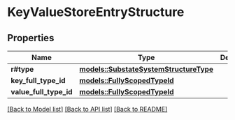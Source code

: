 # KeyValueStoreEntryStructure

## Properties

Name | Type | Description | Notes
------------ | ------------- | ------------- | -------------
**r#type** | [**models::SubstateSystemStructureType**](SubstateSystemStructureType.md) |  | 
**key_full_type_id** | [**models::FullyScopedTypeId**](FullyScopedTypeId.md) |  | 
**value_full_type_id** | [**models::FullyScopedTypeId**](FullyScopedTypeId.md) |  | 

[[Back to Model list]](../README.md#documentation-for-models) [[Back to API list]](../README.md#documentation-for-api-endpoints) [[Back to README]](../README.md)


